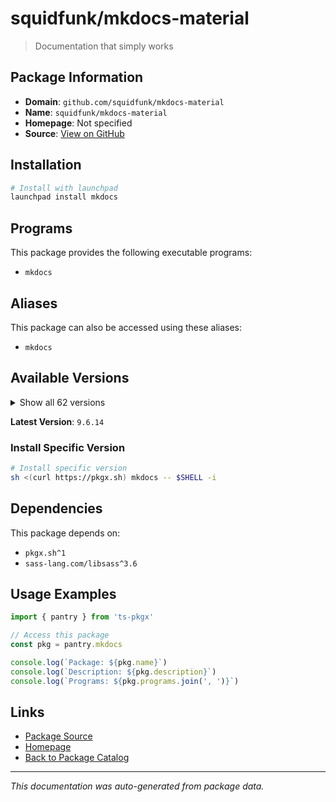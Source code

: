 # squidfunk/mkdocs-material

> Documentation that simply works

## Package Information

- **Domain**: `github.com/squidfunk/mkdocs-material`
- **Name**: `squidfunk/mkdocs-material`
- **Homepage**: Not specified
- **Source**: [View on GitHub](https://github.com/pkgxdev/pantry/tree/main/projects/github.com/squidfunk/mkdocs-material/package.yml)

## Installation

```bash
# Install with launchpad
launchpad install mkdocs
```

## Programs

This package provides the following executable programs:

- `mkdocs`

## Aliases

This package can also be accessed using these aliases:

- `mkdocs`

## Available Versions

<details>
<summary>Show all 62 versions</summary>

- `9.6.14`, `9.6.13`, `9.6.12`, `9.6.11`, `9.6.10`
- `9.6.9`, `9.6.8`, `9.6.7`, `9.6.6`, `9.6.5`
- `9.6.4`, `9.6.3`, `9.6.2`, `9.6.1`, `9.6.0`
- `9.5.50`, `9.5.49`, `9.5.48`, `9.5.47`, `9.5.46`
- `9.5.45`, `9.5.44`, `9.5.43`, `9.5.42`, `9.5.41`
- `9.5.40`, `9.5.39`, `9.5.38`, `9.5.37`, `9.5.36`
- `9.5.35`, `9.5.34`, `9.5.33`, `9.5.32`, `9.5.31`
- `9.5.30`, `9.5.29`, `9.5.28`, `9.5.27`, `9.5.26`
- `9.5.25`, `9.5.24`, `9.5.23`, `9.5.22`, `9.5.21`
- `9.5.20`, `9.5.19`, `9.5.18`, `9.5.17`, `9.5.16`
- `9.5.15`, `9.5.14`, `9.5.13`, `9.5.12`, `9.5.11`
- `9.5.10`, `9.5.9`, `9.5.8`, `9.5.7`, `9.5.6`
- `9.5.5`, `9.5.4`

</details>

**Latest Version**: `9.6.14`

### Install Specific Version

```bash
# Install specific version
sh <(curl https://pkgx.sh) mkdocs -- $SHELL -i
```

## Dependencies

This package depends on:

- `pkgx.sh^1`
- `sass-lang.com/libsass^3.6`

## Usage Examples

```typescript
import { pantry } from 'ts-pkgx'

// Access this package
const pkg = pantry.mkdocs

console.log(`Package: ${pkg.name}`)
console.log(`Description: ${pkg.description}`)
console.log(`Programs: ${pkg.programs.join(', ')}`)
```

## Links

- [Package Source](https://github.com/pkgxdev/pantry/tree/main/projects/github.com/squidfunk/mkdocs-material/package.yml)
- [Homepage](#)
- [Back to Package Catalog](../../package-catalog.md)

---

*This documentation was auto-generated from package data.*
